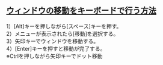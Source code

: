 ## [ウィンドウの移動をキーボードで行う方法](https://allabout.co.jp/gm/gc/81124/)

1）[Alt]キーを押しながら[スペース]キーを押す。<br>
2）メニューが表示されたら[移動]を選択する。<br>
3）矢印キーでウィンドウを移動する。<br>
4）[Enter]キーを押すと移動が完了する。<br>
※Ctrlを押しながら矢印キーでドット移動　
